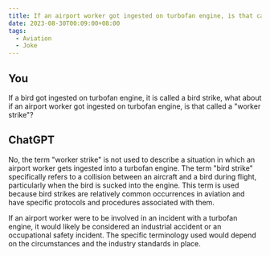 ```yaml
---
title: If an airport worker got ingested on turbofan engine, is that called a "worker strike"?
date: 2023-08-30T00:09:00+08:00
tags:
  - Aviation
  - Joke
---
```

## You
If a bird got ingested on turbofan engine, it is called a bird strike, what about if an airport worker got ingested on turbofan engine, is that called a "worker strike"?

## ChatGPT
No, the term "worker strike" is not used to describe a situation in which an airport worker gets ingested into a turbofan engine. The term "bird strike" specifically refers to a collision between an aircraft and a bird during flight, particularly when the bird is sucked into the engine. This term is used because bird strikes are relatively common occurrences in aviation and have specific protocols and procedures associated with them.

If an airport worker were to be involved in an incident with a turbofan engine, it would likely be considered an industrial accident or an occupational safety incident. The specific terminology used would depend on the circumstances and the industry standards in place.